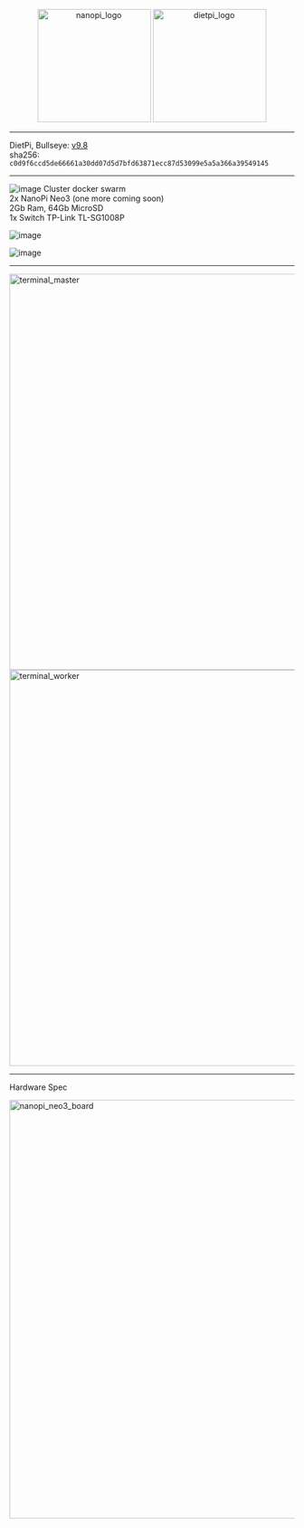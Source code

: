 <p align="center">
  <img src="https://github.com/user-attachments/assets/43726c51-3279-4c5f-98a7-2cbbc1f8bf46" width="200" title="nanopi_logo">
  <img src="https://github.com/user-attachments/assets/f341ce45-3a22-4203-9bb7-fe389014d980" width="200" title="dietpi_logo">
</p>

---
DietPi, Bullseye: [v9.8](https://dietpi.com/downloads/images/DietPi_NanoPiNEO3-ARMv8-Bookworm.img.xz)\
sha256: `c0d9f6ccd5de66661a30dd07d5d7bfd63871ecc87d53099e5a5a366a39549145`

---
![image](https://github.com/user-attachments/assets/e47c81b6-67a5-45db-9152-8d20657a3b82)
Cluster docker swarm\
2x NanoPi Neo3 (one more coming soon)\
2Gb Ram, 64Gb MicroSD\
1x Switch TP-Link TL-SG1008P

![image](https://github.com/user-attachments/assets/f4e75ed6-3671-417c-b15b-ca7cb51d61e9)

![image](https://github.com/user-attachments/assets/2786862c-0014-4178-92d9-12a8f8084197)

---
<img src="https://github.com/user-attachments/assets/bcd104e6-a2db-4f62-b507-f894b1c1d08f" width="700" title="terminal_master">

<img src="https://github.com/user-attachments/assets/282ed869-33ce-4c79-a5d6-6adf077b1a65" width="700" title="terminal_worker">

---
Hardware Spec

<img src="https://github.com/user-attachments/assets/006f536d-67d7-4f74-a7f6-eb119a2aafc4" width="740" title="nanopi_neo3_board">
